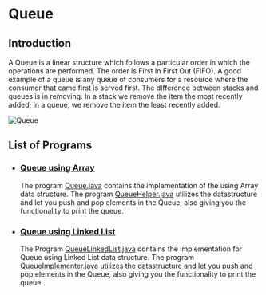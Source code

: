 # Queue

## Introduction
A Queue is a linear structure which follows a particular order in which the operations are performed. The order is First In First Out (FIFO). A good example of a queue is any queue of consumers for a resource where the consumer that came first is served first. The difference between stacks and queues is in removing. In a stack we remove the item the most recently added; in a queue, we remove the item the least recently added.

![Queue](https://upload.wikimedia.org/wikipedia/commons/5/52/Data_Queue.svg)


## List of Programs
- ### [Queue using Array](Queue.java)  
  The program [Queue.java](Queue.java) contains the implementation of the using Array data structure. The program [QueueHelper.java](QueueHelper.java) utilizes the datastructure and let you push and pop elements in the Queue, also giving you the functionality to print the queue.

- ### [Queue using Linked List](QueueLinkedList.java)  
  The Program [QueueLinkedList.java](QueueLinkedList.java) contains the implementation for Queue using Linked List data structure. The program [QueueImplementer.java](QueueImplementer.java) utilizes the datastructure and let you push and pop elements in the Queue, also giving you the functionality to print the queue.